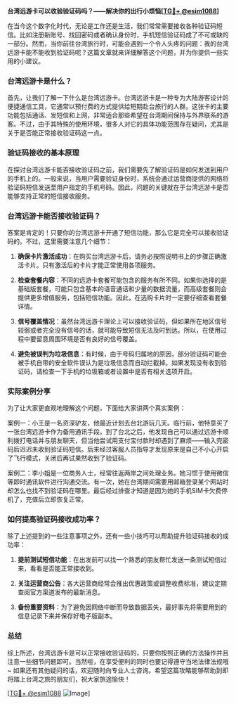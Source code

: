 **台湾远游卡可以收验验证码吗？——解决你的出行小烦恼[[TG💪+ @esim1088](https://t.me/s/esim1088)]**

在当今这个数字化时代，无论是工作还是生活，我们常常需要接收各种验证码短信。比如注册新账号、找回密码或者确认身份时，手机短信验证码成了不可或缺的一部分。然而，当你前往台湾旅行时，可能会遇到一个令人头疼的问题：我的台湾远游卡能不能收到验证码呢？这篇文章就来详细解答这个问题，并为你提供一些实用的小建议。

### 台湾远游卡是什么？

首先，让我们了解一下什么是台湾远游卡。台湾远游卡是一种专为大陆游客设计的便捷通信工具，它通常以预付费的方式提供给短期赴台旅行的人群。这张卡的主要功能包括通话、发短信和上网，非常适合那些希望在台湾期间保持与外界联系的游客。不过，由于其特殊的使用环境，很多人对它的具体功能范围存在疑问，尤其是关于是否能正常接收验证码这一点。

### 验证码接收的基本原理

在探讨台湾远游卡能否接收验证码之前，我们需要先了解验证码是如何发送到用户的手机上的。一般来说，当用户需要验证身份时，系统会通过运营商提供的网络将验证码短信发送至用户指定的手机号码。因此，问题的关键就在于台湾远游卡是否能够支持正常的短信接收服务。

### 台湾远游卡能否接收验证码？

答案是肯定的！只要你的台湾远游卡开通了短信功能，那么它是完全可以接收验证码的。不过，这里需要注意几个细节：

1. **确保卡片激活成功**：在购买台湾远游卡后，请务必按照说明书上的步骤正确激活卡片。只有激活后的卡片才能正常使用各项服务。
   
2. **检查套餐内容**：不同的远游卡套餐可能包含的服务有所不同。如果你选择的是基础版套餐，可能只包含基本的语音通话和少量的数据流量，而高级套餐则会提供更多增值服务，包括短信功能。因此，在选购卡片时一定要仔细查看套餐详情。

3. **信号覆盖情况**：虽然台湾远游卡理论上可以接收验证码，但如果所在地区信号较弱或者完全没有信号的话，就可能导致短信无法及时到达。所以，在使用过程中要留意周围环境是否有良好的信号覆盖。

4. **避免被误判为垃圾信息**：有时候，由于号码归属地的原因，部分验证码可能会被手机自带的安全软件误认为是垃圾信息而自动拦截掉。如果发现没有收到验证码，请检查一下手机的垃圾箱或者设置中是否有相关选项开启。

### 实际案例分享

为了让大家更直观地理解这个问题，下面给大家讲两个真实案例：

案例一：小王是一名资深驴友，他最近计划去台北游玩几天。临行前，他特意买了一张台湾远游卡作为备用通讯手段。到了台北之后，他发现自己可以通过远游卡顺利拨打电话并与朋友聊天，但当他尝试用支付宝付款时却遇到了麻烦——输入完密码后迟迟未收到验证码短信。后来经过客服人员指导才发现原来是自己不小心开启了飞行模式，关闭后再试果然收到了验证码。

案例二：李小姐是一位商务人士，经常往返两岸之间处理业务。她习惯于使用微信等即时通讯软件进行沟通交流。有一次，她在台湾期间需要用邮箱登录某个网站时却怎么也找不到验证码在哪里。最后经过排查才知道是因为她的手机SIM卡欠费停机了，充值后立即恢复正常。

### 如何提高验证码接收成功率？

除了上述提到的一些注意事项之外，还有一些小技巧可以帮助提升验证码接收的成功率：

1. **提前测试短信功能**：在出发前可以找一个熟悉的朋友帮忙发送一条测试短信过来，看看是否能正常接收到。
   
2. **关注运营商公告**：各大运营商经常会推出优惠政策或调整收费标准，建议定期查阅官方渠道发布的最新消息。
   
3. **备份重要资料**：为了避免因网络中断而导致数据丢失，最好事先将需要用到的信息记录下来并保存好电子版副本。

### 总结

综上所述，台湾远游卡是可以正常接收验证码的，只要你按照正确的方法操作并且注意一些细节问题即可。当然啦，在享受便利的同时也要记得遵守当地法律法规哦~ 如果还有其他疑问的话，欢迎随时向专业人士咨询。希望这篇攻略能够帮助到即将踏上台湾之旅的朋友们，祝大家旅途愉快！

[[TG💪+ @esim1088](https://t.me/s/esim1088) ![Image](https://i.postimg.cc/4NQfJmqS/Snipaste-2025-05-13-00-14-12.png)]